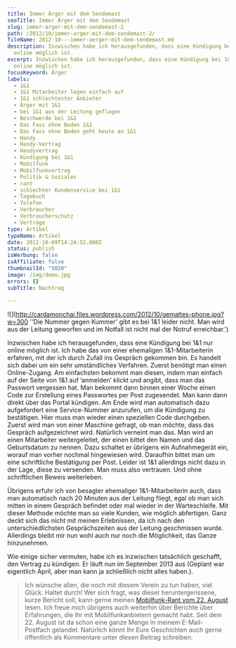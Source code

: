 ```yaml
---
title: Immer Ärger mit dem Sendemast
seoTitle: Immer Ärger mit dem Sendemast
slug: immer-arger-mit-dem-sendemast-2
path: /2012/10/immer-arger-mit-dem-sendemast-2/
fileName: 2012-10---immer-aerger-mit-dem-sendemast.md
description: Inzwischen habe ich herausgefunden, dass eine Kündigung bei 1&1 nur
  online möglich ist.
excerpt: Inzwischen habe ich herausgefunden, dass eine Kündigung bei 1&1 nur
  online möglich ist.
focusKeyword: Ärger
labels:
  - 1&1
  - 1&1 Mitarbeiter legen einfach auf
  - 1&1 schlechtester Anbieter
  - Ärger mit 1&1
  - bei 1&1 aus der Leitung geflogen
  - Beschwerde bei 1&1
  - Das Fass ohne Boden 1&1
  - Das Fass ohne Boden geht heute an 1&1
  - Handy
  - Handy-Vertrag
  - Handyvertrag
  - Kündigung bei 1&1
  - Mobilfunk
  - Mobilfunkvertrag
  - Politik & Soziales
  - rant
  - schlechter Kundenservice bei 1&1
  - Tagebuch
  - Telefon
  - Verbraucher
  - Verbraucherschutz
  - Verträge
type: Artikel
typeName: Artikel
date: 2012-10-09T14:24:52.000Z
status: publish
isWerbung: false
isAffiliate: false
thumbnailId: "5020"
image: /img/demo.jpg
errors: {}
subTitle: Nachtrag
  
---
```


![](http://cardamonchai.files.wordpress.com/2012/10/gemaltes-phone.jpg?w=300
''Die Nummer gegen Kummer' gibt es bei 1&amp;1 leider nicht. Man wird aus der
Leitung geworfen und im Notfall ist nicht mal der Notruf erreichbar.')

Inzwischen habe ich herausgefunden, dass eine Kündigung bei 1&amp;1 nur online
möglich ist. Ich habe das von einer ehemaligen 1&amp;1-Mitarbeiterin erfahren,
mit der ich durch Zufall ins Gespräch gekommen bin. Es handelt sich dabei um ein
sehr umständliches Verfahren. Zuerst benötigt man einen Online-Zugang. Am
einfachsten bekommt man diesen, indem man einfach auf der Seite von 1&amp;1 auf
’anmelden’ klickt und angibt, dass man das Passwort vergessen hat. Man bekommt
dann binnen einer Woche einen Code zur Erstellung eines Passwortes per Post
zugesendet. Man kann dann direkt über das Portal kündigen. Am Ende wird man
automatisch dazu aufgefordert eine Service-Nummer anzurufen, um die Kündigung zu
bestätigen. Hier muss man wieder einen speziellen Code durchgeben. Zuerst wird
man von einer Maschine gefragt, ob man möchte, dass das Gespräch aufgezeichnet
wird. Natürlich verneint man das. Man wird an einen Mitarbeiter weitergeleitet,
der einen bittet den Namen und das Geburtsdatum zu nennen. Dazu schaltet er
übrigens ein Aufnahmegerät ein, worauf man vorher nochmal hingewiesen wird.
Daraufhin bittet man um eine schriftliche Bestätigung per Post. Leider ist
1&amp;1 allerdings nicht dazu in der Lage, diese zu versenden. Man muss also
vertrauen. Und ohne schriftlichen Beweis weiterleben.

Übrigens erfuhr ich von besagter ehemaliger 1&amp;1-Mitarbeiterin auch, dass man
automatisch nach 20 Minuten aus der Leitung fliegt, egal ob man sich mitten in
einem Gespräch befindet oder mal wieder in der Warteschleife. Mit dieser Methode
möchte man so viele Kunden, wie möglich abfertigen. Ganz deckt sich das nicht
mit meinen Erlebnissen, da ich nach den unterschiedlichsten Gesprächszeiten aus
der Leitung geschmissen wurde. Allerdings bleibt mir nun wohl auch nur noch die
Möglichkeit, das Ganze hinzunehmen.

Wie einige sicher vermuten, habe ich es inzwischen tatsächlich geschafft, den
Vertrag zu kündigen. Er läuft nun im September 2013 aus (Geplant war eigentlich
April, aber man kann ja schließlich nicht alles haben.).

> Ich wünsche allen, die noch mit diesem Verein zu tun haben, viel Glück. Haltet
> durch! Wer sich fragt, was dieser heruntergerissene, kurze Bericht soll, kann
> gerne meinen
> [Mobilfunk-Rant vom 22. August](/2012/08/immer-arger-mit-dem-sendemast/)
> lesen. Ich freue mich übrigens auch weiterhin über Berichte über Erfahrungen,
> die Ihr mit Mobilfunkanbietern gemacht habt. Seit dem 22. August ist da schon
> eine ganze Menge in meinem E-Mail-Postfach gelandet. Natürlich könnt Ihr Eure
> Geschichten auch gerne öffentlich als Kommentare unter diesen Beitrag
> schreiben.

  